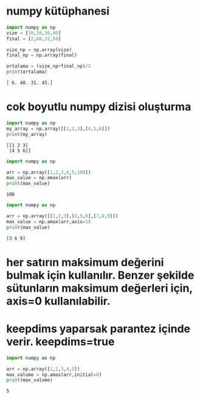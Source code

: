 # numpy kütüphanesi


```python
import numpy as np
vize = [10,20,30,40]
final = [2,60,32,50]

vize_np = np.array(vize)
final_np = np.array(final)

ortalama = (vize_np+final_np)/2
print(ortalama)
```

    [ 6. 40. 31. 45.]
    

# cok boyutlu numpy dizisi oluşturma


```python
import numpy as np
my_array = np.array([[1,2,3],[4,5,6]])
print(my_array)
```

    [[1 2 3]
     [4 5 6]]
    


```python
import numpy as np

arr = np.array([1,2,3,4,5,100])
max_value = np.amax(arr)
print(max_value)
```

    100
    


```python
import numpy as np

arr = np.array([[1,2,3],[4,5,6],[7,8,9]])
max_value = np.amax(arr,axis=1)
print(max_value)
```

    [3 6 9]
    

# her satırın maksimum değerini bulmak için kullanılır. Benzer şekilde sütunların maksimum değerleri için, axis=0 kullanılabilir.

# keepdims yaparsak parantez içinde verir. keepdims=true


```python
import numpy as np

arr = np.array([1,2,3,4,5])
max_valume = np.amax(arr,initial=0)
print(max_valume)
```

    5
    


```python

```
